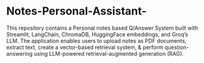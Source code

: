 # Notes-Personal-Assistant-
This repository contains a Personal notes based Q/Answer System built with Streamlit, LangChain, ChromaDB, HuggingFace embeddings, and Groq’s LLM. The application enables users to upload notes as PDF documents, extract text, create a vector-based retrieval system, &amp; perform question-answering using LLM-powered retrieval-augmented generation (RAG).
